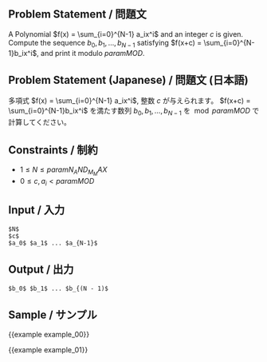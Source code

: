 Problem Statement / 問題文
---------

A Polynomial $f(x) = \sum_{i=0}^{N-1} a_ix^i$ and an integer $c$ is given.
Compute the sequence $b_0, b_1, \ldots, b_{N-1}$ satisfying $f(x+c) = \sum_{i=0}^{N-1}b_ix^i$, and print it modulo ${{param MOD}}$.

Problem Statement (Japanese) / 問題文 (日本語)
---------

多項式 $f(x) = \sum_{i=0}^{N-1} a_ix^i$, 整数 $c$ が与えられます。
$f(x+c) = \sum_{i=0}^{N-1}b_ix^i$ を満たす数列 $b_0, b_1, \ldots, b_{N-1}$ を $\bmod {{param MOD}}$ で計算してください。

Constraints / 制約
---------

- $1 \leq N \leq {{param N_AND_M_MAX}}$
- $0 \leq c, a_i < {{param MOD}}$

Input / 入力
---------

```
$N$
$c$
$a_0$ $a_1$ ... $a_{N-1}$
```

Output / 出力
---------

```
$b_0$ $b_1$ ... $b_{(N - 1)$
```

Sample / サンプル
---------

{{example example_00}}

{{example example_01}}
